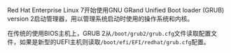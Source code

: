 Red Hat Enterprise Linux 7开始使用GNU GRand Unified Boot loader (GRUB) version 2启动管理器，用以管理系统启动时使用的操作系统和内核。

在传统的使用BIOS主机上，GRUB 2从`/boot/grub2/grub.cfg`文件读取配置文件，如果是新型的UEFI主机则读取`/boot/efi/EFI/redhat/grub.cfg`配置。